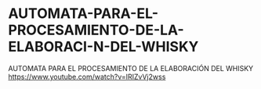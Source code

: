 # AUTOMATA-PARA-EL-PROCESAMIENTO-DE-LA-ELABORACI-N-DEL-WHISKY
AUTOMATA PARA EL PROCESAMIENTO DE LA ELABORACIÓN DEL WHISKY
 https://www.youtube.com/watch?v=IRIZvVj2wss

